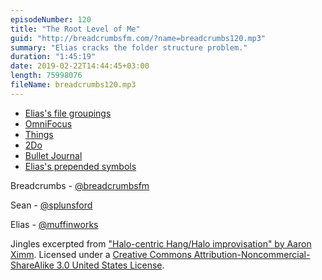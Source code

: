 ```yaml
---
episodeNumber: 120
title: "The Root Level of Me"
guid: "http://breadcrumbsfm.com/?name=breadcrumbs120.mp3"
summary: "Elias cracks the folder structure problem."
duration: "1:45:19"
date: 2019-02-22T14:44:45+03:00
length: 75998076
fileName: breadcrumbs120.mp3
---
```


- [Elias's file groupings](https://breadcrumbsfm.com/images/120/file_groupings.png)
- [OmniFocus](https://www.omnigroup.com/omnifocus)
- [Things](https://culturedcode.com/things/)
- [2Do](https://www.2doapp.com/)
- [Bullet Journal](https://bulletjournal.com/)
- [Elias's prepended symbols](https://breadcrumbsfm.com/images/120/prepended_symbols.png)

Breadcrumbs - [@breadcrumbsfm](https://twitter.com/breadcrumbsfm)

Sean - [@splunsford](https://twitter.com/splunsford)

Elias - [@muffinworks](https://twitter.com/muffinworks)

Jingles excerpted from ["Halo-centric Hang/Halo improvisation" by Aaron Ximm](http://freemusicarchive.org/music/aaron_ximm/handpans_and_the_hang/). Licensed under a [Creative Commons Attribution-Noncommercial-ShareAlike 3.0 United States License](http://creativecommons.org/licenses/by-nc-sa/3.0/us/).